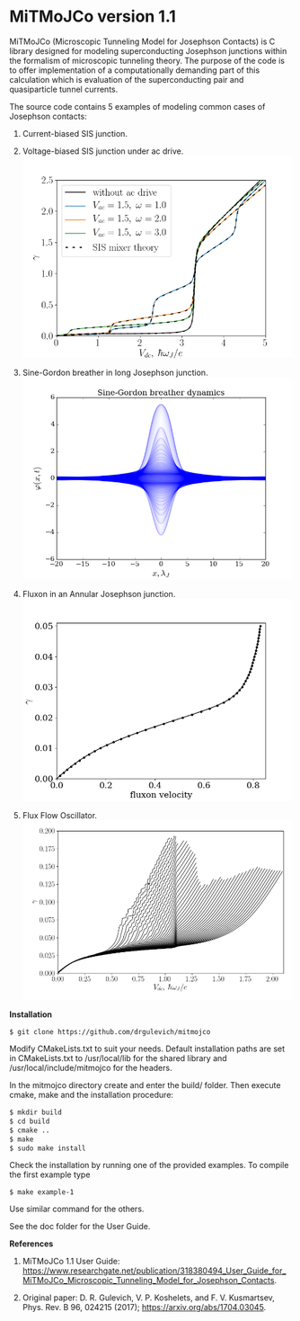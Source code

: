 # MiTMoJCo version 1.1

MiTMoJCo (Microscopic Tunneling Model for Josephson Contacts) is C library designed for modeling superconducting
Josephson junctions within the formalism of microscopic tunneling theory. The purpose of the code is to offer 
implementation of a computationally demanding part of this calculation which is evaluation of the superconducting
pair and quasiparticle tunnel currents. 

The source code contains 5 examples of modeling common cases of Josephson contacts:

1. Current-biased SIS junction.

2. Voltage-biased SIS junction under ac drive.
![Alt text](/examples/figures/example-2.png?raw=true "Example 2")

3. Sine-Gordon breather in long Josephson junction.
![Alt text](/examples/figures/example-3.png?raw=true "Example 3")

4. Fluxon in an Annular Josephson junction.
![Alt text](/examples/figures/example-4.png?raw=true "Example 4")

5. Flux Flow Oscillator.
![Alt text](/examples/figures/example-5.png?raw=true "Example 5")

**Installation**

    $ git clone https://github.com/drgulevich/mitmojco

Modify CMakeLists.txt to suit your needs. Default installation paths are set in CMakeLists.txt to
    /usr/local/lib for the shared library and /usr/local/include/mitmojco for the headers.

In the mitmojco directory create and enter the build/ folder. Then execute cmake, make and the installation procedure: 

    $ mkdir build
    $ cd build
    $ cmake ..
    $ make
    $ sudo make install

Check the installation by running one of the provided examples. To compile the first example type

    $ make example-1

Use similar command for the others.

See the doc folder for the User Guide.

**References**

1. MiTMoJCo 1.1 User Guide: https://www.researchgate.net/publication/318380494_User_Guide_for_MiTMoJCo_Microscopic_Tunneling_Model_for_Josephson_Contacts.

2. Original paper: D. R. Gulevich, V. P. Koshelets, and F. V. Kusmartsev, Phys. Rev. B 96, 024215 (2017); https://arxiv.org/abs/1704.03045.
